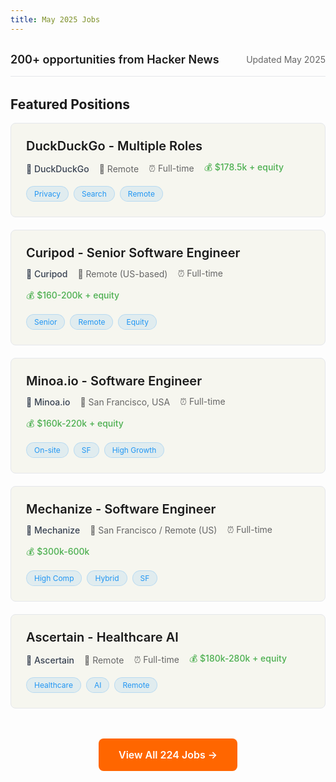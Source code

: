 ```yaml
---
title: May 2025 Jobs
---
```


<div class="job-listing-enhanced">

<div class="job-stats">
  <span class="job-count">200+ opportunities from Hacker News</span>
  <span class="last-updated">Updated May 2025</span>
</div>

<div class="featured-jobs">

## Featured Positions

<div class="job-card">
  <h3><a href="/jobs/May-2025/bill_duckduckgo-DuckDuckGo-MultipleRoles-Remote-Full-time-$178_5k+equity.md">DuckDuckGo - Multiple Roles</a></h3>
  <div class="job-meta">
    <span class="company">🏢 DuckDuckGo</span>
    <span class="location">📍 Remote</span>
    <span class="type">⏰ Full-time</span>
    <span class="salary">💰 $178.5k + equity</span>
  </div>
  <div class="job-tags">
    <span class="tag">Privacy</span>
    <span class="tag">Search</span>
    <span class="tag">Remote</span>
  </div>
</div>

<div class="job-card">
  <h3><a href="/jobs/May-2025/frikk18-Curipod-SeniorSoftwareEngineer-Fulltime-Remote(US-based)($160-200k+equity).md">Curipod - Senior Software Engineer</a></h3>
  <div class="job-meta">
    <span class="company">🏢 Curipod</span>
    <span class="location">📍 Remote (US-based)</span>
    <span class="type">⏰ Full-time</span>
    <span class="salary">💰 $160-200k + equity</span>
  </div>
  <div class="job-tags">
    <span class="tag">Senior</span>
    <span class="tag">Remote</span>
    <span class="tag">Equity</span>
  </div>
</div>

<div class="job-card">
  <h3><a href="/jobs/May-2025/GTM_Vic-Minoa_io-SoftwareEngineer-On-site_SanFrancisco_USA-Full-time-$160k-$220k+equity.md">Minoa.io - Software Engineer</a></h3>
  <div class="job-meta">
    <span class="company">🏢 Minoa.io</span>
    <span class="location">📍 San Francisco, USA</span>
    <span class="type">⏰ Full-time</span>
    <span class="salary">💰 $160k-220k + equity</span>
  </div>
  <div class="job-tags">
    <span class="tag">On-site</span>
    <span class="tag">SF</span>
    <span class="tag">High Growth</span>
  </div>
</div>

<div class="job-card">
  <h3><a href="/jobs/May-2025/beala-Mechanize-SoftwareEngineer-SanFrancisco(onsitepreferred)_REMOTE(US)-$300k-$600k.md">Mechanize - Software Engineer</a></h3>
  <div class="job-meta">
    <span class="company">🏢 Mechanize</span>
    <span class="location">📍 San Francisco / Remote (US)</span>
    <span class="type">⏰ Full-time</span>
    <span class="salary">💰 $300k-600k</span>
  </div>
  <div class="job-tags">
    <span class="tag">High Comp</span>
    <span class="tag">Hybrid</span>
    <span class="tag">SF</span>
  </div>
</div>

<div class="job-card">
  <h3><a href="/jobs/May-2025/ascertain_john-Ascertain-Full-time-$180k–$280k+equity-HealthcareAI.md">Ascertain - Healthcare AI</a></h3>
  <div class="job-meta">
    <span class="company">🏢 Ascertain</span>
    <span class="location">📍 Remote</span>
    <span class="type">⏰ Full-time</span>
    <span class="salary">💰 $180k-280k + equity</span>
  </div>
  <div class="job-tags">
    <span class="tag">Healthcare</span>
    <span class="tag">AI</span>
    <span class="tag">Remote</span>
  </div>
</div>

</div>

<div class="view-all">
  <a href="/jobs/May-2025/all-jobs" class="view-all-btn">View All 224 Jobs →</a>
</div>

</div>

<style>
.job-listing-enhanced {
  max-width: 900px;
  margin: 0 auto;
  padding: 0;
}

.job-stats {
  display: flex;
  justify-content: space-between;
  align-items: center;
  margin-bottom: 32px;
  padding: 16px 0;
  border-bottom: 1px solid var(--angjobs-border, #e5e7eb);
}

.job-count {
  font-size: 18px;
  font-weight: 600;
  color: var(--angjobs-text-primary, #1a1a1a);
}

.last-updated {
  font-size: 14px;
  color: var(--angjobs-text-secondary, #666);
}

.featured-jobs {
  margin-bottom: 40px;
}

.job-card {
  background: var(--angjobs-bg-main, #f6f6ef);
  border: 1px solid var(--angjobs-border, #e5e7eb);
  border-radius: var(--angjobs-border-radius, 8px);
  padding: 24px;
  margin-bottom: 20px;
  transition: var(--angjobs-transition, all 0.2s ease);
}

.job-card:hover {
  background: #fff;
  border-color: var(--angjobs-primary, #ff6600);
  box-shadow: var(--angjobs-shadow-md, 0 4px 12px rgba(0, 0, 0, 0.15));
  transform: translateY(-2px);
}

.job-card h3 {
  margin: 0 0 12px 0;
  font-size: 20px;
  font-weight: 600;
}

.job-card h3 a {
  color: var(--angjobs-text-primary, #1a1a1a);
  text-decoration: none;
}

.job-card h3 a:hover {
  color: var(--angjobs-primary, #ff6600);
}

.job-card h3 a:visited {
  color: var(--angjobs-text-secondary, #666);
}

.job-meta {
  display: flex;
  flex-wrap: wrap;
  gap: 16px;
  font-size: 14px;
  margin-bottom: 16px;
}

.job-meta span {
  display: flex;
  align-items: center;
  gap: 4px;
}

.company {
  font-weight: 500;
  color: #374151;
}

.location {
  color: var(--angjobs-text-secondary, #666);
}

.type {
  color: var(--angjobs-text-secondary, #666);
}

.salary {
  color: var(--angjobs-success, #4CAF50);
  font-weight: 500;
}

.job-tags {
  display: flex;
  flex-wrap: wrap;
  gap: 8px;
}

.tag {
  padding: 4px 12px;
  font-size: 12px;
  background: rgba(33, 150, 243, 0.1);
  color: var(--angjobs-secondary, #2196F3);
  border-radius: 16px;
  border: 1px solid rgba(33, 150, 243, 0.2);
}

.view-all {
  text-align: center;
  margin: 48px 0;
}

.view-all-btn {
  display: inline-block;
  padding: 16px 32px;
  background: var(--angjobs-primary, #ff6600);
  color: white;
  text-decoration: none;
  border-radius: var(--angjobs-border-radius, 8px);
  font-weight: 600;
  font-size: 16px;
  transition: var(--angjobs-transition, all 0.2s ease);
}

.view-all-btn:hover {
  background: var(--angjobs-primary-dark, #e55500);
  transform: translateY(-1px);
  box-shadow: var(--angjobs-shadow-md, 0 4px 12px rgba(0, 0, 0, 0.15));
}

@media (max-width: 768px) {
  .job-listing-enhanced {
    padding: 0 16px;
  }
  
  .job-stats {
    flex-direction: column;
    align-items: flex-start;
    gap: 8px;
  }
  
  .job-count {
    font-size: 16px;
  }
  
  .job-card {
    padding: 20px;
    margin-bottom: 16px;
  }
  
  .job-card h3 {
    font-size: 18px;
  }
  
  .job-meta {
    font-size: 13px;
    gap: 12px;
  }
  
  .tag {
    font-size: 11px;
    padding: 3px 10px;
  }
  
  .view-all-btn {
    padding: 14px 28px;
    font-size: 15px;
  }
}
</style>